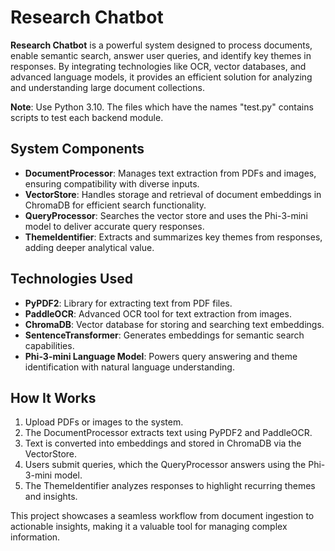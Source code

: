 # Research Chatbot

**Research Chatbot** is a powerful system designed to process documents, enable semantic search, answer user queries, and identify key themes in responses. By integrating technologies like OCR, vector databases, and advanced language models, it provides an efficient solution for analyzing and understanding large document collections.

**Note**: Use Python 3.10. The files which have the names "test.py" contains scripts to test each backend module.

## System Components

- **DocumentProcessor**: Manages text extraction from PDFs and images, ensuring compatibility with diverse inputs.  
- **VectorStore**: Handles storage and retrieval of document embeddings in ChromaDB for efficient search functionality.  
- **QueryProcessor**: Searches the vector store and uses the Phi-3-mini model to deliver accurate query responses.  
- **ThemeIdentifier**: Extracts and summarizes key themes from responses, adding deeper analytical value.  

## Technologies Used

- **PyPDF2**: Library for extracting text from PDF files.  
- **PaddleOCR**: Advanced OCR tool for text extraction from images.  
- **ChromaDB**: Vector database for storing and searching text embeddings.  
- **SentenceTransformer**: Generates embeddings for semantic search capabilities.  
- **Phi-3-mini Language Model**: Powers query answering and theme identification with natural language understanding.  

## How It Works

1. Upload PDFs or images to the system.  
2. The DocumentProcessor extracts text using PyPDF2 and PaddleOCR.  
3. Text is converted into embeddings and stored in ChromaDB via the VectorStore.  
4. Users submit queries, which the QueryProcessor answers using the Phi-3-mini model.  
5. The ThemeIdentifier analyzes responses to highlight recurring themes and insights.  

This project showcases a seamless workflow from document ingestion to actionable insights, making it a valuable tool for managing complex information.
